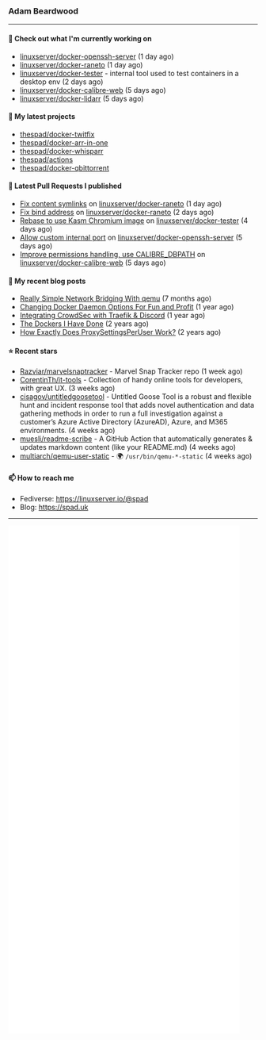 ### Adam Beardwood
---
#### 👷 Check out what I'm currently working on

- [linuxserver/docker-openssh-server](https://github.com/linuxserver/docker-openssh-server) (1 day ago)
- [linuxserver/docker-raneto](https://github.com/linuxserver/docker-raneto) (1 day ago)
- [linuxserver/docker-tester](https://github.com/linuxserver/docker-tester) - internal tool used to test containers in a desktop env (2 days ago)
- [linuxserver/docker-calibre-web](https://github.com/linuxserver/docker-calibre-web) (5 days ago)
- [linuxserver/docker-lidarr](https://github.com/linuxserver/docker-lidarr) (5 days ago)

#### 🌱 My latest projects

- [thespad/docker-twitfix](https://github.com/thespad/docker-twitfix)
- [thespad/docker-arr-in-one](https://github.com/thespad/docker-arr-in-one)
- [thespad/docker-whisparr](https://github.com/thespad/docker-whisparr)
- [thespad/actions](https://github.com/thespad/actions)
- [thespad/docker-qbittorrent](https://github.com/thespad/docker-qbittorrent)

#### 🔨 Latest Pull Requests I published

- [Fix content symlinks](https://github.com/linuxserver/docker-raneto/pull/18) on [linuxserver/docker-raneto](https://github.com/linuxserver/docker-raneto) (1 day ago)
- [Fix bind address](https://github.com/linuxserver/docker-raneto/pull/16) on [linuxserver/docker-raneto](https://github.com/linuxserver/docker-raneto) (2 days ago)
- [Rebase to use Kasm Chromium image](https://github.com/linuxserver/docker-tester/pull/6) on [linuxserver/docker-tester](https://github.com/linuxserver/docker-tester) (4 days ago)
- [Allow custom internal port](https://github.com/linuxserver/docker-openssh-server/pull/73) on [linuxserver/docker-openssh-server](https://github.com/linuxserver/docker-openssh-server) (5 days ago)
- [Improve permissions handling, use CALIBRE_DBPATH](https://github.com/linuxserver/docker-calibre-web/pull/251) on [linuxserver/docker-calibre-web](https://github.com/linuxserver/docker-calibre-web) (5 days ago)

#### 📜 My recent blog posts

- [Really Simple Network Bridging With qemu](https://spad.uk/really-simple-network-bridging-with-qemu/) (7 months ago)
- [Changing Docker Daemon Options For Fun and Profit](https://spad.uk/changing-docker-daemon-options-for-fun-and-profit/) (1 year ago)
- [Integrating CrowdSec with Traefik &amp; Discord](https://spad.uk/integrating-crowdsec-with-traefik-discord/) (1 year ago)
- [The Dockers I Have Done](https://spad.uk/the-dockers-ive-done/) (2 years ago)
- [How Exactly Does ProxySettingsPerUser Work?](https://spad.uk/how-does-proxysettingsperuser-work/) (2 years ago)

#### ⭐ Recent stars

- [Razviar/marvelsnaptracker](https://github.com/Razviar/marvelsnaptracker) - Marvel Snap Tracker repo (1 week ago)
- [CorentinTh/it-tools](https://github.com/CorentinTh/it-tools) - Collection of handy online tools for developers, with great UX.  (3 weeks ago)
- [cisagov/untitledgoosetool](https://github.com/cisagov/untitledgoosetool) - Untitled Goose Tool is a robust and flexible hunt and incident response tool that adds novel authentication and data gathering methods in order to run a full investigation against a customer’s Azure Active Directory (AzureAD), Azure, and M365 environments. (4 weeks ago)
- [muesli/readme-scribe](https://github.com/muesli/readme-scribe) - A GitHub Action that automatically generates &amp; updates markdown content (like your README.md) (4 weeks ago)
- [multiarch/qemu-user-static](https://github.com/multiarch/qemu-user-static) - :earth_africa: `/usr/bin/qemu-*-static` (4 weeks ago)

#### 📫 How to reach me
- Fediverse: https://linuxserver.io/@spad
- Blog: https://spad.uk
---
<img src="https://raw.githubusercontent.com/thespad/thespad/main/github-metrics.svg">
